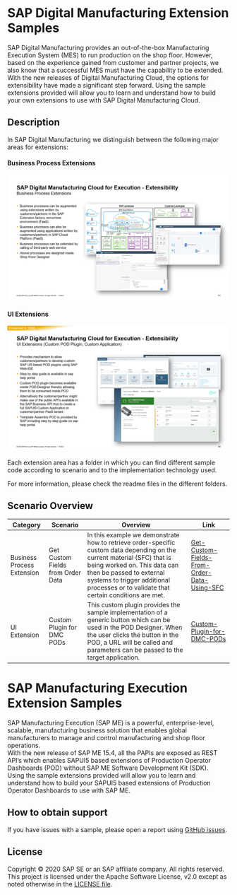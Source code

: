 # SAP Digital Manufacturing Extension Samples
SAP Digital Manufacturing provides an out-of-the-box Manufacturing Execution System (MES) to run production on the shop floor. However, based on the experience gained from customer and partner projects, we also know that a successful MES must have the capability to be extended. With the new releases of Digital Manufacturing Cloud, the options for extensibility have made a significant step forward. Using the sample extensions provided will allow you to learn and understand how to build your own extensions to use with SAP Digital Manufacturing Cloud.

## Description
In SAP Digital Manufacturing we distinguish between the following major areas for extensions:

#### Business Process Extensions
![](resources/images/dmc_ext_bp.png)

#### UI Extensions
![](resources/images/dmc_ext_ux.png)

Each extension area has a folder in which you can find different sample code according to scenario and to the implementation technology used.

For more information, please check the readme files in the different folders.

## Scenario Overview

| Category      | Scenario      | Overview      | Link          |
| ------------- | ------------- | ------------- | ------------- |
| Business Process Extension | Get Custom Fields from Order Data | In this example we demonstrate how to retrieve order-specific custom data depending on the current material (SFC) that is being worked on. This data can then be passed to external systems to trigger additional processes or to validate that certain conditions are met. | [Get-Custom-Fields-From-Order-Data-Using-SFC](DMC_BusinessProcesses/1-Get-Custom-Fields-From-Order-Data-Using-SFC)  |
UI Extension | Custom Plugin for DMC PODs  | This custom plugin provides the sample implementation of a generic button which can be used in the POD Designer. When the user clicks the button in the POD, a URL will be called and parameters can be passed to the target application. | [Custom-Plugin-for-DMC-PODs](DMC_UX/1-Create-a-Generic-Button-And-Register-As-Custom-PoD-Plugin/CustomPodPlugin)  |

# SAP Manufacturing Execution Extension Samples
SAP Manufacturing Execution (SAP ME) is a powerful, enterprise-level, scalable, manufacturing business solution that enables global manufacturers to manage and control manufacturing and shop floor operations.<br />
With the new release of SAP ME 15.4, all the PAPIs are exposed as REST API’s which enables SAPUI5 based extensions of Production Operator Dashboards (POD) without SAP ME Software Development Kit (SDK).<br />
Using the sample extensions provided will allow you to learn and understand how to build your SAPUI5 based extensions of Production Operator Dashboards to use with SAP ME.

## How to obtain support
If you have issues with a sample, please open a report using [GitHub issues](../../issues).

## License
Copyright © 2020 SAP SE or an SAP affiliate company. All rights reserved. This project is licensed under the Apache Software License, v2.0 except as noted otherwise in the [LICENSE file](LICENSE).
